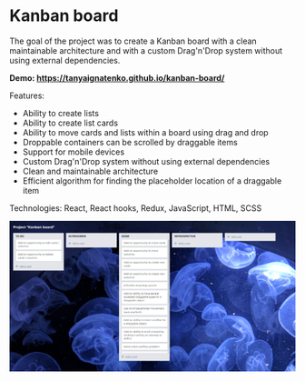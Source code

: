 # Kanban board

The goal of the project was to create a Kanban board with a clean maintainable architecture and with a custom Drag'n'Drop system without using external dependencies.

**Demo: https://tanyaignatenko.github.io/kanban-board/**

Features:
- Ability to create lists
- Ability to create list cards
- Ability to move cards and lists within a board using drag and drop
- Droppable containers can be scrolled by draggable items
- Support for mobile devices
- Custom Drag'n'Drop system without using external dependencies
- Clean and maintainable architecture
- Efficient algorithm for finding the placeholder location of a draggable item

Technologies: React, React hooks, Redux, JavaScript, HTML, SCSS

![App demo](src/assets/images/demo.png)
